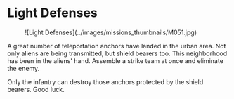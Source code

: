 # Light Defenses

<figure markdown>
![Light Defenses](../images/missions_thumbnails/M051.jpg)
</figure>

A great number of teleportation anchors have landed in the urban area. Not only aliens are being transmitted, but shield bearers too. This neighborhood has been in the aliens' hand.
Assemble a strike team at once and eliminate the enemy.

Only the infantry can destroy those anchors protected by the shield bearers. Good luck.
